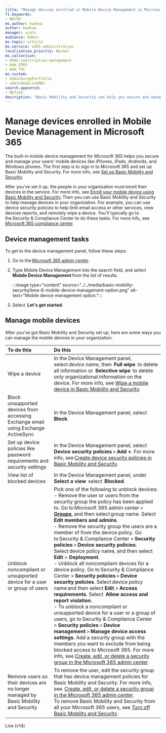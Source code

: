 ```yaml
---
title: "Manage devices enrolled in Mobile Device Management in Microsoft 365"
f1.keywords:
- NOCSH
ms.author: kwekua
author: kwekua
manager: scotv
audience: Admin
ms.topic: article
ms.service: o365-administration
localization_priority: Normal
ms.collection: 
- M365-subscription-management
- Adm_O365
- Adm_TOC
ms.custom:
- AdminSurgePortfolio
- admindeeplinkMAC
search.appverid:
- MET150
description: "Basic Mobility and Security can help you secure and manage your organizations mobile devices."
---
```


# Manage devices enrolled in Mobile Device Management in Microsoft 365

The built-in mobile device management for Microsoft 365 helps you secure and manage your users' mobile devices like iPhones, iPads, Androids, and Windows phones. The first step is to sign in to Microsoft 365 and set up Basic Mobility and Security. For more info, see [Set up Basic Mobility and Security](set-up.md).

After you've set it up, the people in your organization must enroll their devices in the service. For more info, see [Enroll your mobile device using Basic Mobility and Security](enroll-your-mobile-device.md). Then you can use Basic Mobility and Security to help manage devices in your organization. For example, you can use device security policies to help limit email access or other services, view devices reports, and remotely wipe a device. You'll typically go to the Security & Compliance Center to do these tasks. For more info, see [Microsoft 365 compliance center](../../compliance/microsoft-365-compliance-center.md).

## Device management tasks

To get to the device management panel, follow these steps:

1. Go to the [Microsoft 365 admin center](../../admin/admin-overview/about-the-admin-center.md).

2. Type Mobile Device Management into the search field, and select **Mobile Device Management** from the list of results.

    :::image type="content" source="../../media/basic-mobility-security/bms-6-mobile-device-management-option.png" alt-text="Mobile device management option.":::

3. Select  **Let's get started**.

## Manage mobile devices

After you've got Basic Mobility and Security set up, here are some ways you can manage the mobile devices in your organization.

|**To do this**|**Do this**|
|:----------------|:------------------------------------------------------------------------------|
|Wipe a device |In the Device Management panel, select *device name*, then  **Full wipe**  to delete all information or  **Selective wipe**  to delete only organizational information on the device. For more info, see [Wipe a mobile device in Basic Mobility and Security](wipe-mobile-device.md).|
|Block unsupported devices from accessing Exchange email using Exchange ActiveSync |In the Device Management panel, select  **Block**. |
|Set up device policies like password requirements and security settings |In the Device Management panel, select **Device security policies** > **Add +**. For more info, see [Create device security policies in Basic Mobility and Security](create-device-security-policies.md).|
|View list of blocked devices  |In the Device Management panel, under  **Select a view**  select  **Blocked**. |
|Unblock noncompliant or unsupported device for a user or group of users  |Pick one of the following to unblock devices:<br/>- Remove the user or users from the security group the policy has been applied to. Go to Microsoft 365 admin center > <a href="https://go.microsoft.com/fwlink/p/?linkid=2052855" target="_blank">**Groups**</a>, and then select group name. Select **Edit members and admins**.<br/>- Remove the security group the users are a member of from the device policy. Go to Security & Compliance Center > **Security policies** > **Device security policies**. Select device policy name, and then select **Edit** > **Deployment**.<br/>- Unblock all noncompliant devices for a device policy. Go to Security & Compliance Center > **Security policies** > **Device security policies**. Select device policy name and then select **Edit** > **Access requirements**. Select  **Allow access and report violation**.<br/>- To unblock a noncompliant or unsupported device for a user or a group of users, go to Security & Compliance Center > **Security policies** > **Device management** > **Manage device access settings**. Add a security group with the members you want to exclude from being blocked access to Microsoft 365. For more info, see [Create, edit, or delete a security group in the Microsoft 365 admin center](../../admin/email/create-edit-or-delete-a-security-group.md).|
|Remove users so their devices are no longer managed by Basic Mobility and Security |To remove the user, edit the security group that has device management policies for Basic Mobility and Security. For more info, see  [Create, edit, or delete a security group in the Microsoft 365 admin center](../../admin/email/create-edit-or-delete-a-security-group.md).<br/>To remove Basic Mobility and Security from all your Microsoft 365 users, see [Turn off Basic Mobility and Security](turn-off.md).|

Live (v14)